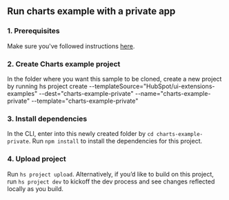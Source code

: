 ## Run charts example with a private app

### 1. Prerequisites

Make sure you've followed instructions [here](https://github.com/HubSpot/ui-extensions-examples/blob/main/charts-example/README.md#step-1-update-your-cli-and--authenticate-your-developer-account).

### 2. Create Charts example project

In the folder where you want this sample to be cloned, create a new project by running hs project create --templateSource="HubSpot/ui-extensions-examples" --dest="charts-example-private" --name="charts-example-private" --template="charts-example-private"

### 3. Install dependencies

In the CLI, enter into this newly created folder by `cd charts-example-private`. Run `npm install` to install the dependencies for this project.

### 4. Upload project

Run `hs project upload`. Alternatively, if you’d like to build on this project, run `hs project dev` to kickoff the dev process and see changes reflected locally as you build.
